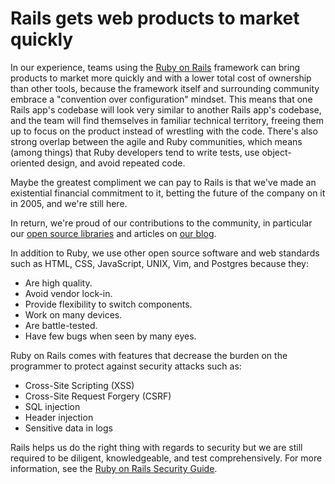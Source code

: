# Rails gets web products to market quickly

In our experience, teams using the [Ruby on Rails](http://rubyonrails.org/) framework can bring products to market more quickly and with a lower total cost of ownership than other tools, because the framework itself and surrounding community embrace a "convention over configuration" mindset. This means that one Rails app's codebase will look very similar to another Rails app's codebase, and the team will find themselves in familiar technical territory, freeing them up to focus on the product instead of wrestling with the code. There's also strong overlap between the agile and Ruby communities, which means (among things) that Ruby developers tend to write tests, use object-oriented design, and avoid repeated code.

Maybe the greatest compliment we can pay to Rails is that we've made an existential financial commitment to it, betting the future of the company on it in 2005, and we're still here.

In return, we're proud of our contributions to the community, in particular our [open source libraries](https://github.com/codecarrotnet) and articles on [our blog](https://blog.codecarrot.net/).

In addition to Ruby, we use other open source software and web standards such as HTML, CSS, JavaScript, UNIX, Vim, and Postgres because they:

* Are high quality.
* Avoid vendor lock-in.
* Provide flexibility to switch components.
* Work on many devices.
* Are battle-tested.
* Have few bugs when seen by many eyes.

Ruby on Rails comes with features that decrease the burden on the programmer to protect against security attacks such as:

* Cross-Site Scripting (XSS)
* Cross-Site Request Forgery (CSRF)
* SQL injection
* Header injection
* Sensitive data in logs

Rails helps us do the right thing with regards to security but we are still required to be diligent, knowledgeable, and test comprehensively. For more information, see the [Ruby on Rails Security Guide](http://guides.rubyonrails.org/security.html).

